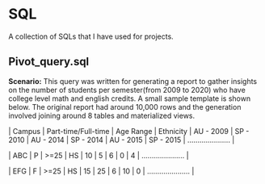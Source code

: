 # SQL

A collection of SQLs that I have used for projects.
  
## Pivot_query.sql

**Scenario:** 
This query was written for generating a report to gather insights on the number of students per semester(from 2009 to 2020) who have college level math and english credits. A small sample template is shown below. The original report had around 10,000 rows and the generation involved joining around 8 tables and materialized views.

| Campus | Part-time/Full-time | Age Range | Ethnicity | AU - 2009 | SP - 2010 | AU - 2014 | SP - 2014 | AU - 2015 | SP - 2015 | ..................... |  

| ABC | P | >=25 | HS | 10 | 5 | 6 | 0 | 4 | ..................... |  

| EFG | F | >=25 | HS | 15 | 25 | 6 | 10 | 0 | ..................... |
